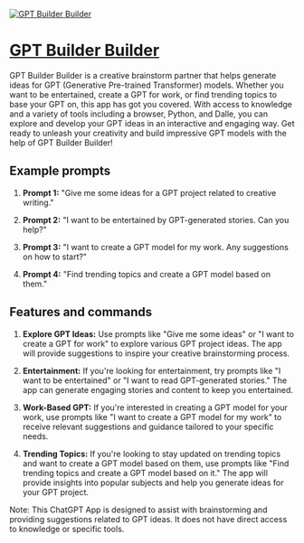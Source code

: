 [![GPT Builder Builder](https://files.oaiusercontent.com/file-Ani9fh1eGNYE7L7LDggfw7OR?se=2123-10-14T00%3A54%3A13Z&sp=r&sv=2021-08-06&sr=b&rscc=max-age%3D31536000%2C%20immutable&rscd=attachment%3B%20filename%3D9a7b2272-bab0-4f47-b58c-f6c09725c562.png&sig=I/awmnmAr6py9GN/Uwswcv7XeWSDKV9hwM/4b8AIp1M%3D)](https://chat.openai.com/g/g-hu2857roW-gpt-builder-builder)

# [GPT Builder Builder](https://chat.openai.com/g/g-hu2857roW-gpt-builder-builder)

GPT Builder Builder is a creative brainstorm partner that helps generate ideas for GPT (Generative Pre-trained Transformer) models. Whether you want to be entertained, create a GPT for work, or find trending topics to base your GPT on, this app has got you covered. With access to knowledge and a variety of tools including a browser, Python, and Dalle, you can explore and develop your GPT ideas in an interactive and engaging way. Get ready to unleash your creativity and build impressive GPT models with the help of GPT Builder Builder!

## Example prompts

1. **Prompt 1:** "Give me some ideas for a GPT project related to creative writing."

2. **Prompt 2:** "I want to be entertained by GPT-generated stories. Can you help?"

3. **Prompt 3:** "I want to create a GPT model for my work. Any suggestions on how to start?"

4. **Prompt 4:** "Find trending topics and create a GPT model based on them."

## Features and commands

1. **Explore GPT Ideas:** Use prompts like "Give me some ideas" or "I want to create a GPT for work" to explore various GPT project ideas. The app will provide suggestions to inspire your creative brainstorming process.

2. **Entertainment:** If you're looking for entertainment, try prompts like "I want to be entertained" or "I want to read GPT-generated stories." The app can generate engaging stories and content to keep you entertained.

3. **Work-Based GPT:** If you're interested in creating a GPT model for your work, use prompts like "I want to create a GPT model for my work" to receive relevant suggestions and guidance tailored to your specific needs.

4. **Trending Topics:** If you're looking to stay updated on trending topics and want to create a GPT model based on them, use prompts like "Find trending topics and create a GPT model based on it." The app will provide insights into popular subjects and help you generate ideas for your GPT project.

Note: This ChatGPT App is designed to assist with brainstorming and providing suggestions related to GPT ideas. It does not have direct access to knowledge or specific tools.